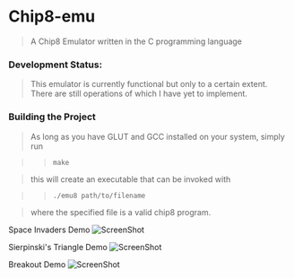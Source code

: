 Chip8-emu
========
> A Chip8 Emulator written in the C programming language

### Development Status: ###
> This emulator is currently functional but only to a certain extent. There are still operations of which I have yet to implement.

### Building the Project ###
> As long as you have GLUT and GCC installed on your system, simply run

> > `make`

> this will create an executable that can be invoked with

> > `./emu8 path/to/filename`

> where the specified file is a valid chip8 program.

Space Invaders Demo
![ScreenShot](http://i.imgur.com/oAAj0cY.png)

Sierpinski's Triangle Demo
![ScreenShot](http://i.imgur.com/DkG4eYn.png?1)

Breakout Demo
![ScreenShot](http://i.imgur.com/DBEXNbx.png)
